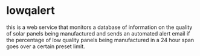 # lowqalert
this is a web service that monitors a database of information on the quality of solar panels being manufactured and sends an automated alert email if the percentage of low quality panels being manufactured in a 24 hour span goes over a certain preset limit.
